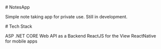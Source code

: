 # NotesApp

Simple note taking app for private use. Still in development.

# Tech Stack

ASP .NET CORE Web API as a Backend
ReactJS for the View
ReactNative for mobile apps
